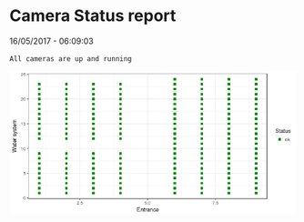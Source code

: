 Camera Status report
================
16/05/2017 - 06:09:03

    All cameras are up and running

![](camreport_files/figure-markdown_github/unnamed-chunk-2-1.png)
